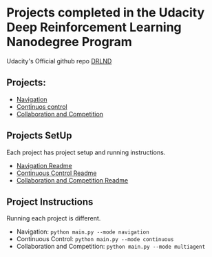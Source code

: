 # Projects completed in the Udacity Deep Reinforcement Learning Nanodegree Program

Udacity's Official github repo [DRLND](https://github.com/udacity/deep-reinforcement-learning)

## Projects:
- [Navigation](https://github.com/ishgirwan/udacity_drlnd/tree/master/Navigation)
- [Continuos control](https://github.com/ishgirwan/udacity_drlnd/tree/master/Continuous%20control)
- [Collaboration and Competition](https://github.com/ishgirwan/udacity_drlnd/tree/master/Collaboration%20and%20Competition)


## Projects SetUp
Each project has project setup and running instructions.
- [Navigation Readme](Navigation/README.md)
- [Continuous Control Readme](ContinuousControl/README.md)
- [Collaboration and Competition Readme](CollaborationAndCompetition/README.md)

## Project Instructions
Running each project is different.
- Navigation: `python main.py --mode navigation`
- Continuous Control: `python main.py --mode continuous`
- Collaboration and Competition: `python main.py --mode multiagent`

